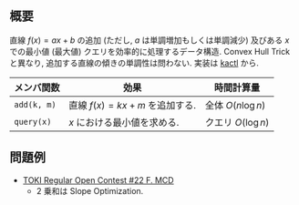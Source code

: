 ## 概要
直線 $f(x) = ax + b$ の追加 (ただし, $a$ は単調増加もしくは単調減少) 及びある $x$ での最小値 (最大値) クエリを効率的に処理するデータ構造. Convex Hull Trick と異なり, 追加する直線の傾きの単調性は問わない.
実装は [kactl](https://github.com/kth-competitive-programming/kactl/blob/main/content/data-structures/LineContainer.h#L1) から.

| メンバ関数  | 効果                             | 時間計算量         |
| ----------- | -------------------------------- | ------------------ |
| `add(k, m)` | 直線 $f(x) = kx + m$ を追加する. | 全体 $O(n \log n)$ |
| `query(x)`  | $x$ における最小値を求める.      | クエリ $O(\log n)$ |

## 問題例
- [TOKI Regular Open Contest #22 F. MCD](https://tlx.toki.id/contests/troc-22/problems/F)
  - 2 乗和は Slope Optimization.
